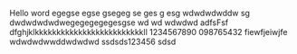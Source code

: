 Hello word
egegse
egse
gsegeg
se
ges
g
esg
wdwdwdwddw
sg
dwdwdwdwdwegegegegegesgse
wd
wd
wdwdwd
adfsFsf
dfghjklkkkkkkkkkkkkkkkkkkkkkkkkkll
1234567890
098765432
fiewfjeiwjfe
wdwdwdwwddwdwdwd ssdsds123456
sdsd